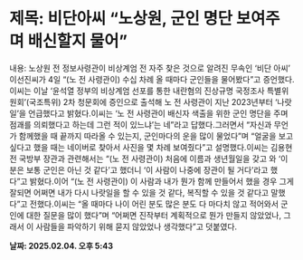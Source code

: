 # **제목: 비단아씨 “노상원, 군인 명단 보여주며 배신할지 물어”**

  내용: 노상원 전 정보사령관이 비상계엄 전 자주 찾은 것으로 알려진 무속인 ‘비단 아씨’ 이선진씨가 4일 “(노 전 사령관이) 수십 차례 올 때마다 군인들을 물어봤다”고 증언했다.이씨는 이날 ‘윤석열 정부의 비상계엄 선포를 통한 내란혐의 진상규명 국정조사 특별위원회’(국조특위) 2차 청문회에 증인으로 출석해 노 전 사령관이 지난 2023년부터 ‘나랏일’을 언급했다고 밝혔다.이씨는 ‘노 전 사령관이 배신자 색출을 위한 군인 명단을 주며 점괘를 의뢰했다고 하는데 그런 적이 있느냐’는 네”라고 답했다.그러면서 “자신과 무언가 함께했을 때 끝까지 따라올 수 있는지, 군인마다의 운을 많이 물었다”며 “얼굴을 보고 싶다고 했을 때는 네이버로 찾아서 사진을 몇 차례 보여줬다”고 설명했다.이씨는 김용현 전 국방부 장관과 관련해서는 “(노 전 사령관이) 처음에 이름과 생년월일을 갖고 와 ‘이분은 보통 군인은 아닌 것 같다’고 했더니 ‘이 사람이 나중에 장관이 될 거다’라고 했다”고 밝혔다.이어 “(노 전 사령관이) 이 사람과 내가 뭔가 함께 만들어서 했을 경우 그게 잘되면 어쩌면 내가 다시 나랏일을 할 수 있을 것 같다, 복직할 수 있을 것 같다고 말했다”고 전했다.이씨는 “올 때마다 나이 어린 분도 많은 분도 다 마다치 않고 적어와서 군인에 대한 질문을 많이 했다”며 “어쩌면 진작부터 계획적으로 뭔가 만들지 않았었나, 그래서 이 사람들을 파악하기 위해 묻지 않았었나 생각했다”고 덧붙였다.

  **날짜: 2025.02.04. 오후 5:43**